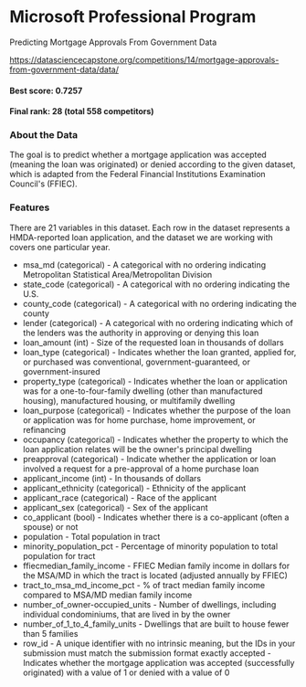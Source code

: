 # Microsoft Professional Program

Predicting Mortgage Approvals From Government Data


https://datasciencecapstone.org/competitions/14/mortgage-approvals-from-government-data/data/


#### Best score: 0.7257
#### Final rank: 28 (total 558 competitors)


### About the Data
The goal is to predict whether a mortgage application was accepted (meaning the loan was originated) or denied according to the given dataset, which is adapted from the Federal Financial Institutions Examination Council's (FFIEC).

### Features
There are 21 variables in this dataset. Each row in the dataset represents a HMDA-reported loan application, and the dataset we are working with covers one particular year.

 - msa_md (categorical) - A categorical with no ordering indicating Metropolitan Statistical Area/Metropolitan Division 
 - state_code (categorical) - A categorical with no ordering indicating the U.S.
 - county_code (categorical) - A categorical with no ordering indicating the county 
 - lender (categorical) - A categorical with no ordering indicating which of the lenders was the authority in approving or denying this loan
 - loan_amount (int) - Size of the requested loan in thousands of dollars
 - loan_type (categorical) - Indicates whether the loan granted, applied for, or purchased was conventional, government-guaranteed, or government-insured
 - property_type (categorical) - Indicates whether the loan or application was for a one-to-four-family dwelling (other than manufactured housing), manufactured housing, or multifamily dwelling
 - loan_purpose (categorical) - Indicates whether the purpose of the loan or application was for home purchase, home improvement, or refinancing
 - occupancy (categorical) - Indicates whether the property to which the loan application relates will be the owner's principal dwelling
 - preapproval (categorical) - Indicate whether the application or loan involved a request for a pre-approval of a home purchase loan
 - applicant_income (int) - In thousands of dollars
 - applicant_ethnicity (categorical) - Ethnicity of the applicant
 - applicant_race (categorical) - Race of the applicant
 - applicant_sex (categorical) - Sex of the applicant
 - co_applicant (bool) - Indicates whether there is a co-applicant (often a spouse) or not
 - population - Total population in tract
 - minority_population_pct - Percentage of minority population to total population for tract
 - ffiecmedian_family_income - FFIEC Median family income in dollars for the MSA/MD in which the tract is located (adjusted annually by FFIEC)
 - tract_to_msa_md_income_pct - % of tract median family income compared to MSA/MD median family income
 - number_of_owner-occupied_units - Number of dwellings, including individual condominiums, that are lived in by the owner
 - number_of_1_to_4_family_units - Dwellings that are built to house fewer than 5 families
 - row_id - A unique identifier with no intrinsic meaning, but the IDs in your submission must match the submission format exactly
accepted - Indicates whether the mortgage application was accepted (successfully originated) with a value of 1 or denied with a value of 0
